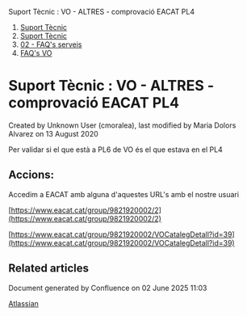 Suport Tècnic : VO - ALTRES - comprovació EACAT PL4  

1.  [Suport Tècnic](index.md)
2.  [Suport Tècnic](13893782.md)
3.  [02 - FAQ's serveis](26313393.md)
4.  [FAQ's VO](28705575.md)

Suport Tècnic : VO - ALTRES - comprovació EACAT PL4
===================================================

Created by Unknown User (cmoralea), last modified by Maria Dolors Alvarez on 13 August 2020

  

Per validar si el que està a PL6 de VO és el que estava en el PL4

Accions:
--------

Accedim a EACAT amb alguna d'aquestes URL's amb el nostre usuari

[https://www.eacat.cat/group/9821920002/2](https://www.eacat.cat/group/9821920002/2)

[https://www.eacat.cat/group/9821920002/VOCatalegDetall?id=39](https://www.eacat.cat/group/9821920002/VOCatalegDetall?id=39)

Related articles
----------------

  

Document generated by Confluence on 02 June 2025 11:03

[Atlassian](http://www.atlassian.com/)